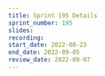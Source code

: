 ```yaml
---
title: Sprint 195 Details
sprint_number: 195
slides:
recording:
start_date: 2022-08-23
end_date: 2022-09-05
review_date: 2022-09-07
---
```


